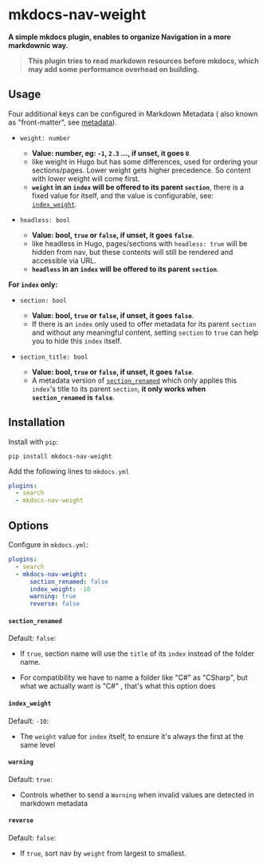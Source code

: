 # mkdocs-nav-weight

**A simple mkdocs plugin, enables to organize Navigation in a more markdownic way.** 

> **This plugin tries to read markdown resources before mkdocs, which may add some performance overhead on building.**

## Usage

Four additional keys can be configured in Markdown Metadata ( also known as "front-matter", see [metadata](https://www.mkdocs.org/user-guide/writing-your-docs/#meta-data)).

- `weight: number`
    - **Value: number, eg: `-1`, `2.3` ..., if unset, it goes `0`**.
    - like weight in Hugo but has some differences, used for ordering your sections/pages. Lower weight gets higher precedence. So content with lower weight will come first. 
    - **`weight` in an `index` will be offered to its parent `section`**, there is a fixed value for itself, and the value is configurable, see: [`index_weight`](#index_weight).

- `headless: bool`
    - **Value: bool, `true` or `false`, if unset, it goes `false`**.
    - like headless in Hugo, pages/sections with `headless: true` will be hidden from nav, but these contents will still be rendered and accessible via URL.
    - **`headless` in an `index` will be offered to its parent `section`**.

**For `index` only:**

- `section: bool`
    - **Value: bool, `true` or `false`, if unset, it goes `false`**.
    - If there is an `index` only used to offer metadata for its parent `section` and without any meaningful content, setting `section` to `true` can help you to hide this `index` itself.

- `section_title: bool`
    - **Value: bool, `true` or `false`, if unset, it goes `false`**.
    - A metadata version of [`section_renamed`](#section_renamed) which only applies this `index`'s title to its parent `section`, **it only works when `section_renamed` is `false`**.

## Installation

Install with `pip`:


```shell
pip install mkdocs-nav-weight
```

Add the following lines to `mkdocs.yml`

```yaml
plugins:
  - search
  - mkdocs-nav-weight
```

## Options

Configure in `mkdocs.yml`:

```yaml
plugins:
  - search
  - mkdocs-nav-weight:
      section_renamed: false
      index_weight: -10
      warning: true
      reverse: false
```

#### `section_renamed`

Default: `false`:

- If `true`, section name will use the `title` of its `index` instead of the folder name. 

- For compatibility we have to name a folder like "C#" as "CSharp", but what we actually want is "C#" , that's what this option does

#### `index_weight`

Default: `-10`:

- The `weight` value for `index` itself, to ensure it's always the first at the same level

#### `warning`

Default: `true`:

- Controls whether to send a `Warning` when invalid values are detected in markdown metadata

#### `reverse`

Default: `false`:

- If `true`, sort nav by `weight` from largest to smallest.
